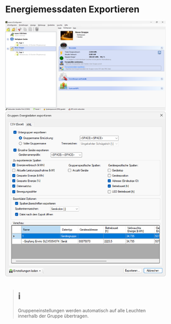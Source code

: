 # Energiemessdaten Exportieren
![Energiemessdaten Exportieren](energiemessdaten-exportieren-1.png)  
![Energiemessdaten Exportieren](energiemessdaten-exportieren-2.png)  
> # ℹ  
>Gruppeneinstellungen werden automatisch auf alle Leuchten innerhalb der Gruppe übertragen.  
